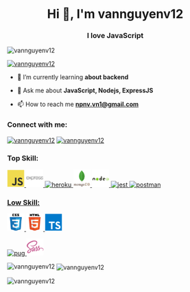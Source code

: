 <h1 align="center">Hi 👋, I'm vannguyenv12</h1>
<h3 align="center">I love JavaScript</h3>

<p align="left"> <img src="https://komarev.com/ghpvc/?username=vannguyenv12&label=Profile%20views&color=0e75b6&style=flat" alt="vannguyenv12" /> </p>

<p align="left"> <a href="https://github.com/ryo-ma/github-profile-trophy"><img src="https://github-profile-trophy.vercel.app/?username=vannguyenv12" alt="vannguyenv12" /></a> </p>

- 🌱 I’m currently learning **about backend**

- 💬 Ask me about **JavaScript, Nodejs, ExpressJS**

- 📫 How to reach me **npnv.vn1@gmail.com**

<h3 align="left">Connect with me:</h3>
<p align="left">
<a href="https://linkedin.com/in/vannguyenv12" target="blank"><img align="center" src="https://raw.githubusercontent.com/rahuldkjain/github-profile-readme-generator/master/src/images/icons/Social/linked-in-alt.svg" alt="vannguyenv12" height="30" width="40" /></a>
<a href="https://fb.com/vannguyenv12" target="blank"><img align="center" src="https://raw.githubusercontent.com/rahuldkjain/github-profile-readme-generator/master/src/images/icons/Social/facebook.svg" alt="vannguyenv12" height="30" width="40" /></a>
</p>

<h3 align="left">Top Skill:</h3>
<p align="left"> <a href="https://developer.mozilla.org/en-US/docs/Web/JavaScript" target="_blank" rel="noreferrer"> <img src="https://raw.githubusercontent.com/devicons/devicon/master/icons/javascript/javascript-original.svg" alt="javascript" width="40" height="40"/> </a>  <a href="https://expressjs.com" target="_blank" rel="noreferrer"> <img src="https://raw.githubusercontent.com/devicons/devicon/master/icons/express/express-original-wordmark.svg" alt="express" width="40" height="40"/> </a> <a href="https://heroku.com" target="_blank" rel="noreferrer"> <img src="https://www.vectorlogo.zone/logos/heroku/heroku-icon.svg" alt="heroku" width="40" height="40"/>  <a href="https://www.mongodb.com/" target="_blank" rel="noreferrer"> <img src="https://raw.githubusercontent.com/devicons/devicon/master/icons/mongodb/mongodb-original-wordmark.svg" alt="mongodb" width="40" height="40"/> </a> <a href="https://nodejs.org" target="_blank" rel="noreferrer"> <img src="https://raw.githubusercontent.com/devicons/devicon/master/icons/nodejs/nodejs-original-wordmark.svg" alt="nodejs" width="40" height="40"/> </a>
<a href="https://jestjs.io" target="_blank" rel="noreferrer"> <img src="https://www.vectorlogo.zone/logos/jestjsio/jestjsio-icon.svg" alt="jest" width="40" height="40"/> </a>
<a href="https://postman.com" target="_blank" rel="noreferrer"> <img src="https://www.vectorlogo.zone/logos/getpostman/getpostman-icon.svg" alt="postman" width="40" height="40"/>
  
<div>
  <h3 align="left" color="black">Low Skill:</h3>
<a href="https://www.w3schools.com/css/" target="_blank" rel="noreferrer"> <img src="https://raw.githubusercontent.com/devicons/devicon/master/icons/css3/css3-original-wordmark.svg" alt="css3" width="40" height="40"/> </a>
</a> <a href="https://www.w3.org/html/" target="_blank" rel="noreferrer"> <img src="https://raw.githubusercontent.com/devicons/devicon/master/icons/html5/html5-original-wordmark.svg" alt="html5" width="40" height="40"/> </a>
</a> <a href="https://www.typescriptlang.org/" target="_blank" rel="noreferrer"> <img src="https://raw.githubusercontent.com/devicons/devicon/master/icons/typescript/typescript-original.svg" alt="typescript" width="40" height="40"/> </a> </p> <a href="https://pugjs.org" target="_blank" rel="noreferrer"> <img src="https://cdn.worldvectorlogo.com/logos/pug.svg" alt="pug" width="40" height="40"/> </a> <a href="https://sass-lang.com" target="_blank" rel="noreferrer"> <img src="https://raw.githubusercontent.com/devicons/devicon/master/icons/sass/sass-original.svg" alt="sass" width="40" height="40"/> </a>
 </div>

<p><img align="left" src="https://github-readme-stats.vercel.app/api/top-langs?username=vannguyenv12&show_icons=true&locale=en&layout=compact" alt="vannguyenv12" /></p>

<p>&nbsp;<img align="center" src="https://github-readme-stats.vercel.app/api?username=vannguyenv12&show_icons=true&locale=en" alt="vannguyenv12" /></p>

<p><img align="center" src="https://github-readme-streak-stats.herokuapp.com/?user=vannguyenv12&" alt="vannguyenv12" /></p>
